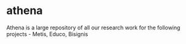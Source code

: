 # athena
Athena is a large repository of all our research work for the following projects - Metis, Educo, Bisignis 

